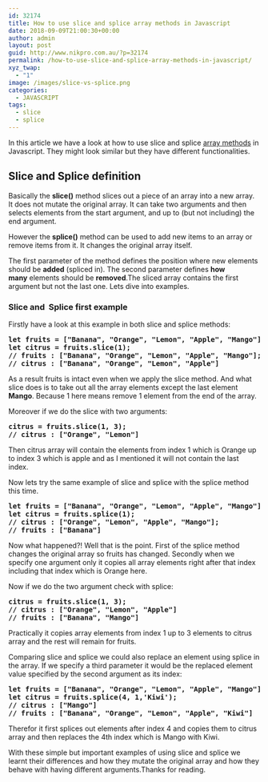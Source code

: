 ```yaml
---
id: 32174
title: How to use slice and splice array methods in Javascript
date: 2018-09-09T21:00:30+00:00
author: admin
layout: post
guid: http://www.nikpro.com.au/?p=32174
permalink: /how-to-use-slice-and-splice-array-methods-in-javascript/
xyz_twap:
  - "1"
image: /images/slice-vs-splice.png
categories:
  - JAVASCRIPT
tags:
  - slice
  - splice
---
```

In this article we have a look at how to use slice and splice [array methods](http://www.nikpro.com.au/some-method-in-javascript-explained-with-examples/) in Javascript. They might look similar but they have different functionalities.

## Slice and Splice definition

Basically the **slice()** method slices out a piece of an array into a new array. It does not mutate the original array. It can take two arguments and then selects elements from the start argument, and up to (but not including) the end argument.

However the **splice()** method can be used to add new items to an array or remove items from it. It changes the original array itself. 

The first parameter of the method defines the position where new elements should be **added** (spliced in). The second parameter defines **how many** elements should be **removed**.The sliced array contains the first argument but not the last one. Lets dive into examples.

### Slice and  Splice first example

Firstly have a look at this example in both slice and splice methods:

<pre class="wp-block-preformatted"><strong>let fruits = ["Banana", "Orange", "Lemon", "Apple", "Mango"];</strong><br /><strong>let citrus = fruits.slice(1);</strong><br /><strong>// fruits : ["Banana", "Orange", "Lemon", "Apple", "Mango"];</strong><br /><strong>// citrus : ["Banana", "Orange", "Lemon", "Apple"]</strong><br /></pre>

As a result fruits is intact even when we apply the slice method. And what slice does is to take out all the array elements except the last element **Mango**. Because 1 here means remove 1 element from the end of the array.

Moreover if we do the slice with two arguments:

<pre class="wp-block-preformatted"><strong>citrus = fruits.slice(1, 3);<br />// citrus : ["Orange", "Lemon"]</strong></pre>

Then citrus array will contain the elements from index 1 which is Orange up to index 3 which is apple and as I mentioned it will not contain the last index.

Now lets try the same example of slice and splice with the splice method this time.

<pre class="wp-block-preformatted"><strong>let fruits = ["Banana", "Orange", "Lemon", "Apple", "Mango"];</strong><br /><strong>let citrus = fruits.splice(1);</strong><br /><strong>// citrus : ["Orange", "Lemon", "Apple", "Mango"];</strong><br /><strong>// fruits : ["Banana"]</strong></pre>

Now what happened?! Well that is the point. First of the splice method changes the original array so fruits has changed. Secondly when we specify one argument only it copies all array elements right after that index including that index which is Orange here.

Now if we do the two argument check with splice:

<pre class="wp-block-preformatted"><strong>citrus = fruits.slice(1, 3);<br />// citrus : ["Orange", "Lemon", "Apple"]<br />// fruits : ["Banana", "Mango"]</strong></pre>

Practically it copies array elements from index 1 up to 3 elements to citrus array and the rest will remain for fruits.

Comparing slice and splice we could also replace an element using splice in the array. If we specify a third parameter it would be the replaced element value specified by the second argument as its index:

<pre class="wp-block-preformatted"><strong><strong>let fruits = ["Banana", "Orange", "Lemon", "Apple", "Mango"];</strong><br />let citrus = fruits.splice(4, 1,'Kiwi');<br />// citrus : ["Mango"]<br />// fruits : ["Banana", "Orange", "Lemon", "Apple", "Kiwi"]</strong></pre>

Therefor it first splices out elements after index 4 and copies them to citrus array and then replaces the 4th index which is Mango with Kiwi.

With these simple but important examples of using slice and splice we learnt their differences and how they mutate the original array and how they behave with having different arguments.Thanks for reading.